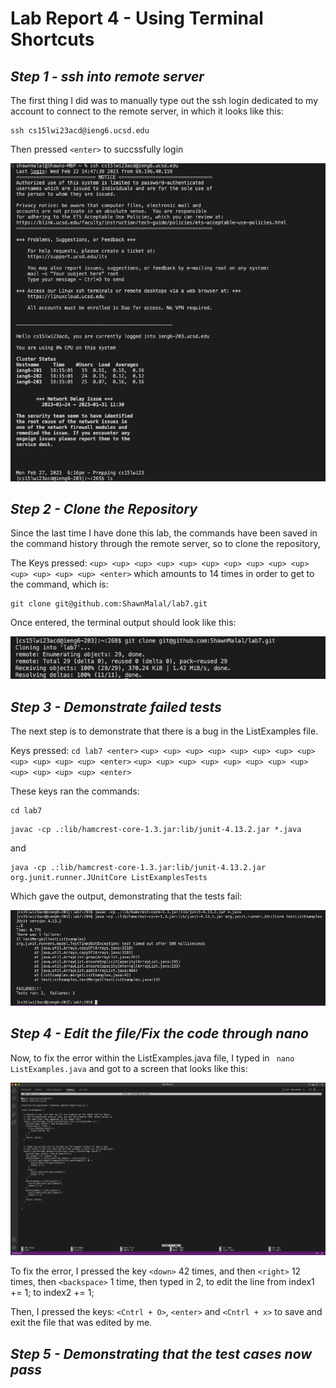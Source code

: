 # **Lab Report 4 - Using Terminal Shortcuts**

## *Step 1 - ssh into remote server* 

The first thing I did was to manually type out the ssh login dedicated to my account to connect to the remote server, in which it looks like this: 

```
ssh cs15lwi23acd@ieng6.ucsd.edu
```
Then pressed `<enter>` to succssfully login 

![Image](https://raw.githubusercontent.com/ShawnMalal/cse15l-lab-reports/main/Screenshot%202023-02-27%20at%206.41.22%20PM.png)

## *Step 2 - Clone the Repository*
Since the last time I have done this lab, the commands have been saved in the command history through the remote server, so to clone the repository,

The Keys pressed: `<up> <up> <up> <up> <up> <up> <up> <up> <up> <up> <up> <up> <up> <up> <enter>` which amounts to 14 times in order to get to the command, which is: 

```
git clone git@github.com:ShawnMalal/lab7.git
```
Once entered, the terminal output should look like this: 

![Image](https://raw.githubusercontent.com/ShawnMalal/cse15l-lab-reports/main/Screenshot%202023-02-27%20at%206.47.40%20PM.png)

## *Step 3 - Demonstrate failed tests*
The next step is to demonstrate that there is a bug in the ListExamples file. 

Keys pressed: `cd lab7 <enter>` `<up> <up> <up> <up> <up> <up> <up> <up> <up> <up> <up> <up> <enter>` `<up> <up> <up> <up> <up> <up> <up> <up> <up> <up> <up> <up> <enter>` 

These keys ran the commands: 

```
cd lab7
```

```
javac -cp .:lib/hamcrest-core-1.3.jar:lib/junit-4.13.2.jar *.java
```
and 
```
java -cp .:lib/hamcrest-core-1.3.jar:lib/junit-4.13.2.jar org.junit.runner.JUnitCore ListExamplesTests
```

Which gave the output, demonstrating that the tests fail: 

![Image](https://raw.githubusercontent.com/ShawnMalal/cse15l-lab-reports/main/Screenshot%202023-02-27%20at%208.37.33%20PM.png)

## *Step 4 - Edit the file/Fix the code through nano*
Now, to fix the error within the ListExamples.java file, I typed in ``` nano ListExamples.java``` and got to a screen that looks like this: 

![Image](https://raw.githubusercontent.com/ShawnMalal/cse15l-lab-reports/main/Screenshot%202023-02-27%20at%208.13.03%20PM.png)

To fix the error, I pressed the key `<down>` 42 times, and then `<right>` 12 times, then `<backspace>` 1 time, then typed in 2, to edit the line from index1 += 1; to index2 += 1;

Then, I pressed the keys: `<Cntrl + O>`, `<enter>` and `<Cntrl + x>` to save and exit the file that was edited by me. 

## *Step 5 - Demonstrating that the test cases now pass*
